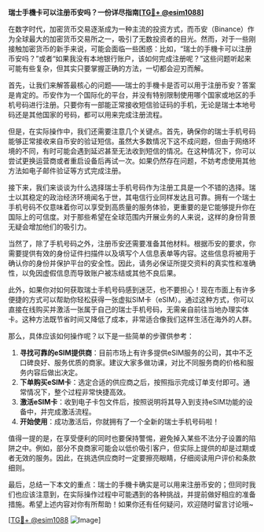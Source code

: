 **瑞士手機卡可以注册币安吗？一份详尽指南[[TG💪+ @esim1088](https://t.me/s/esim1088)]**

在数字时代，加密货币交易逐渐成为一种主流的投资方式，而币安（Binance）作为全球最大的加密货币交易所之一，吸引了无数投资者的目光。然而，对于一些刚接触加密货币的新手来说，可能会面临一些困惑：比如，“瑞士的手機卡可以注册币安吗？”或者“如果我没有本地银行账户，该如何完成注册呢？”这些问题听起来可能有些复杂，但其实只要掌握正确的方法，一切都会迎刃而解。

首先，让我们来解答最核心的问题——瑞士的手機卡是否可以用于注册币安？答案是肯定的。币安作为一个国际化的平台，并没有特别限制使用哪个国家或地区的手机号码进行注册。只要你有一部能正常接收短信验证码的手机，无论是瑞士本地号码还是其他国家的号码，都可以用来完成注册流程。

但是，在实际操作中，我们还需要注意几个关键点。首先，确保你的瑞士手机号码能够正常接收来自币安的验证短信。虽然大多数情况下这不成问题，但由于网络环境的不同，有时可能会遇到延迟甚至无法收到短信的情况。在这种情况下，你可以尝试更换运营商或者重启设备后再试一次。如果仍然存在问题，不妨考虑使用其他方法如电子邮件验证等方式完成注册。

接下来，我们来谈谈为什么选择瑞士手机号码作为注册工具是一个不错的选择。瑞士以其稳定的政治经济环境闻名于世，其电信行业同样发达且可靠。拥有一个瑞士手机号码不仅意味着你可以享受到高质量的服务体验，更重要的是它能够提升你在国际上的可信度。对于那些希望在全球范围内开展业务的人来说，这样的身份背景无疑会增加他们的吸引力。

当然了，除了手机号码之外，注册币安还需要准备其他材料。根据币安的要求，你需要提供有效的身份证件扫描件以及填写个人信息表单等内容。这些信息将被用于确认你的身份并保护平台的安全性。因此，请务必保证所提交资料的真实性和准确性，以免因虚假信息而导致账户被冻结或其他不良后果。

此外，如果你对如何获取瑞士手机号码感到迷茫，也不要担心！现在市面上有许多便捷的方式可以帮助你轻松获得一张虚拟SIM卡（eSIM）。通过这种方式，你可以直接在线购买并激活一张属于自己的瑞士手机号码，无需亲自前往当地办理实体卡。这种方法既节省时间又降低了成本，非常适合像我们这样生活在海外的人群。

那么，具体应该如何操作呢？以下是一些简单的步骤供参考：

1. **寻找可靠的eSIM提供商**：目前市场上有许多提供eSIM服务的公司，其中不乏口碑良好、服务优质的商家。建议大家多做功课，对比不同服务商的价格和服务内容后做出决定。
2. **下单购买eSIM卡**：选定合适的供应商之后，按照指示完成订单支付即可。通常情况下，整个过程非常快捷高效。
3. **激活eSIM卡**：收到电子卡包文件后，按照说明将其导入到支持eSIM功能的设备中，并完成激活流程。
4. **开始使用**：成功激活后，你就拥有了一个全新的瑞士手机号码啦！

值得一提的是，在享受便利的同时也要保持警惕，避免掉入某些不法分子设置的陷阱之中。例如，部分不良商家可能会以低价吸引客户，但实际上提供的却是过期或者无效的服务。因此，在挑选供应商时一定要擦亮眼睛，仔细阅读用户评价和条款细则。

最后，总结一下本文的重点：瑞士的手機卡确实是可以用来注册币安的；但同时我们也应该注意到，在实际操作过程中可能遇到的各种挑战，并提前做好相应的准备措施。希望上述内容对你有所帮助！如果你还有任何疑问，欢迎随时留言讨论哦~

[[TG💪+ @esim1088](https://t.me/s/esim1088) ![Image](https://i.postimg.cc/4NQfJmqS/Snipaste-2025-05-13-00-14-12.png)]